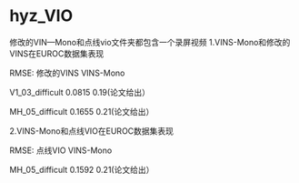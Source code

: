 # hyz_VIO
修改的VIN—Mono和点线vio文件夹都包含一个录屏视频
1.VINS-Mono和修改的VINS在EUROC数据集表现

RMSE:                修改的VINS               VINS-Mono

V1_03_difficult        0.0815                  0.19(论文给出）

MH_05_difficult        0.1655                  0.21(论文给出）

2.VINS-Mono和点线VIO在EUROC数据集表现

RMSE:                  点线VIO                VINS-Mono

MH_05_difficult        0.1592                  0.21(论文给出）

